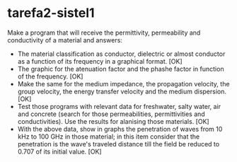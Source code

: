 # tarefa2-sistel1
Make a program that will receive the permittivity, permeability and conductivity of a material and answers:
* The material classification as conductor, dielectric or almost conductor as a function of its frequency in a graphical format. [OK]
* The graphic for the atenuation factor and the phashe factor in function of the frequency. [OK]
* Make the same for the medium impedance, the propagation velocity, the group velocity, the energy transfer velocity and the medium dispersion. [OK]
* Test those programs with relevant data for freshwater, salty water, air and concrete (search for those permeabilities, permittivities and conductivities). Use the results for alanising those materials. [OK]
* With the above data, show in graphs the penetration of waves from 10 kHz to 100 GHz in those material; in this item consider that the penetration is the wave's traveled distance till the field be reduced to 0.707 of its initial value. [OK]
